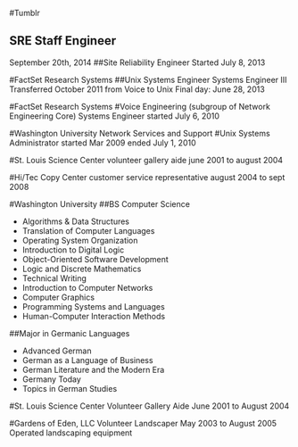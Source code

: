 #Tumblr
## SRE Staff Engineer
September 20th, 2014
##Site Reliability Engineer
Started July 8, 2013

#FactSet Research Systems
##Unix Systems Engineer
Systems Engineer III
Transferred October 2011 from Voice to Unix
Final day: June 28, 2013

#FactSet Research Systems
#Voice Engineering (subgroup of Network Engineering Core)
Systems Engineer
started July 6, 2010

#Washington University Network Services and Support
#Unix Systems Administrator
started Mar 2009
ended July 1, 2010

#St. Louis Science Center
volunteer gallery aide
june 2001 to august 2004

#Hi/Tec Copy Center
customer service representative
august 2004 to sept 2008


#Washington University
##BS Computer Science

- Algorithms & Data Structures
- Translation of Computer Languages
- Operating System Organization
- Introduction to Digital Logic
- Object-Oriented Software Development
- Logic and Discrete Mathematics
- Technical Writing
- Introduction to Computer Networks
- Computer Graphics
- Programming Systems and Languages
- Human-Computer Interaction Methods

##Major in Germanic Languages
- Advanced German
- German as a Language of Business
- German Literature and the Modern Era
- Germany Today
- Topics in German Studies


#St. Louis Science Center
Volunteer Gallery Aide
June 2001 to August 2004

#Gardens of Eden, LLC
Volunteer Landscaper
May 2003 to August 2005
Operated landscaping equipment
